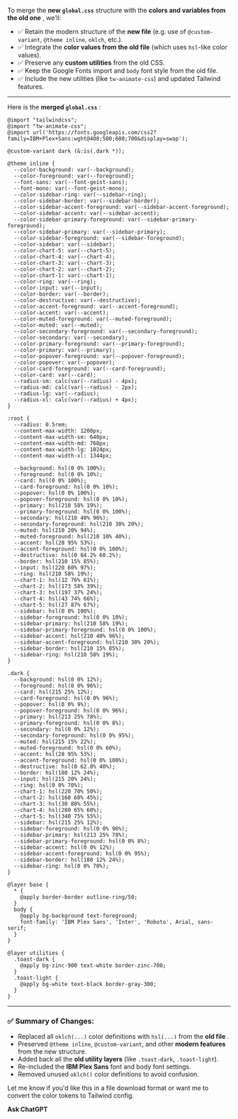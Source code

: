 To merge the **new `global.css`** structure with the  **colors and variables from the old one** , we’ll:

* ✅ Retain the modern structure of the **new file** (e.g. use of `@custom-variant`, `@theme inline`, `oklch`, etc.).
* ✅ Integrate the **color values from the old file** (which uses `hsl`-like color values).
* ✅ Preserve any **custom utilities** from the old CSS.
* ✅ Keep the Google Fonts import and `body` font style from the old file.
* ✅ Include the new utilities (like `tw-animate-css`) and updated Tailwind features.

---

Here is the  **merged `global.css`** :
```
@import "tailwindcss";
@import "tw-animate-css";
@import url('https://fonts.googleapis.com/css2?family=IBM+Plex+Sans:wght@400;500;600;700&display=swap');

@custom-variant dark (&:is(.dark *));

@theme inline {
  --color-background: var(--background);
  --color-foreground: var(--foreground);
  --font-sans: var(--font-geist-sans);
  --font-mono: var(--font-geist-mono);
  --color-sidebar-ring: var(--sidebar-ring);
  --color-sidebar-border: var(--sidebar-border);
  --color-sidebar-accent-foreground: var(--sidebar-accent-foreground);
  --color-sidebar-accent: var(--sidebar-accent);
  --color-sidebar-primary-foreground: var(--sidebar-primary-foreground);
  --color-sidebar-primary: var(--sidebar-primary);
  --color-sidebar-foreground: var(--sidebar-foreground);
  --color-sidebar: var(--sidebar);
  --color-chart-5: var(--chart-5);
  --color-chart-4: var(--chart-4);
  --color-chart-3: var(--chart-3);
  --color-chart-2: var(--chart-2);
  --color-chart-1: var(--chart-1);
  --color-ring: var(--ring);
  --color-input: var(--input);
  --color-border: var(--border);
  --color-destructive: var(--destructive);
  --color-accent-foreground: var(--accent-foreground);
  --color-accent: var(--accent);
  --color-muted-foreground: var(--muted-foreground);
  --color-muted: var(--muted);
  --color-secondary-foreground: var(--secondary-foreground);
  --color-secondary: var(--secondary);
  --color-primary-foreground: var(--primary-foreground);
  --color-primary: var(--primary);
  --color-popover-foreground: var(--popover-foreground);
  --color-popover: var(--popover);
  --color-card-foreground: var(--card-foreground);
  --color-card: var(--card);
  --radius-sm: calc(var(--radius) - 4px);
  --radius-md: calc(var(--radius) - 2px);
  --radius-lg: var(--radius);
  --radius-xl: calc(var(--radius) + 4px);
}

:root {
  --radius: 0.5rem;
  --content-max-width: 1200px;
  --content-max-width-sm: 640px;
  --content-max-width-md: 768px;
  --content-max-width-lg: 1024px;
  --content-max-width-xl: 1344px;

  --background: hsl(0 0% 100%);
  --foreground: hsl(0 0% 10%);
  --card: hsl(0 0% 100%);
  --card-foreground: hsl(0 0% 10%);
  --popover: hsl(0 0% 100%);
  --popover-foreground: hsl(0 0% 10%);
  --primary: hsl(210 58% 19%);
  --primary-foreground: hsl(0 0% 100%);
  --secondary: hsl(210 40% 96%);
  --secondary-foreground: hsl(210 30% 20%);
  --muted: hsl(210 20% 94%);
  --muted-foreground: hsl(210 10% 40%);
  --accent: hsl(28 95% 53%);
  --accent-foreground: hsl(0 0% 100%);
  --destructive: hsl(0 84.2% 60.2%);
  --border: hsl(210 15% 85%);
  --input: hsl(220 60% 97%);
  --ring: hsl(210 58% 19%);
  --chart-1: hsl(12 76% 61%);
  --chart-2: hsl(173 58% 39%);
  --chart-3: hsl(197 37% 24%);
  --chart-4: hsl(43 74% 66%);
  --chart-5: hsl(27 87% 67%);
  --sidebar: hsl(0 0% 100%);
  --sidebar-foreground: hsl(0 0% 10%);
  --sidebar-primary: hsl(210 58% 19%);
  --sidebar-primary-foreground: hsl(0 0% 100%);
  --sidebar-accent: hsl(210 40% 96%);
  --sidebar-accent-foreground: hsl(210 30% 20%);
  --sidebar-border: hsl(210 15% 85%);
  --sidebar-ring: hsl(210 58% 19%);
}

.dark {
  --background: hsl(0 0% 12%);
  --foreground: hsl(0 0% 96%);
  --card: hsl(215 25% 12%);
  --card-foreground: hsl(0 0% 96%);
  --popover: hsl(0 0% 9%);
  --popover-foreground: hsl(0 0% 96%);
  --primary: hsl(213 25% 78%);
  --primary-foreground: hsl(0 0% 8%);
  --secondary: hsl(0 0% 12%);
  --secondary-foreground: hsl(0 0% 95%);
  --muted: hsl(215 15% 22%);
  --muted-foreground: hsl(0 0% 60%);
  --accent: hsl(28 95% 53%);
  --accent-foreground: hsl(0 0% 100%);
  --destructive: hsl(0 62.8% 40%);
  --border: hsl(180 12% 24%);
  --input: hsl(215 20% 24%);
  --ring: hsl(0 0% 70%);
  --chart-1: hsl(220 70% 50%);
  --chart-2: hsl(160 60% 45%);
  --chart-3: hsl(30 80% 55%);
  --chart-4: hsl(280 65% 60%);
  --chart-5: hsl(340 75% 55%);
  --sidebar: hsl(215 25% 12%);
  --sidebar-foreground: hsl(0 0% 96%);
  --sidebar-primary: hsl(213 25% 78%);
  --sidebar-primary-foreground: hsl(0 0% 8%);
  --sidebar-accent: hsl(0 0% 12%);
  --sidebar-accent-foreground: hsl(0 0% 95%);
  --sidebar-border: hsl(180 12% 24%);
  --sidebar-ring: hsl(0 0% 70%);
}

@layer base {
  * {
    @apply border-border outline-ring/50;
  }
  body {
    @apply bg-background text-foreground;
    font-family: 'IBM Plex Sans', 'Inter', 'Roboto', Arial, sans-serif;
  }
}

@layer utilities {
  .toast-dark {
    @apply bg-zinc-900 text-white border-zinc-700;
  }
  .toast-light {
    @apply bg-white text-black border-gray-300;
  }
}

```

---

### ✅ Summary of Changes:

* Replaced all `oklch(...)` color definitions with `hsl(...)` from the  **old file** .
* Preserved `@theme inline`, `@custom-variant`, and other **modern features** from the new structure.
* Added back all the **old utility layers** (like `.toast-dark`, `.toast-light`).
* Re-included the **IBM Plex Sans** font and body font settings.
* Removed unused `oklch()` color definitions to avoid confusion.

Let me know if you'd like this in a file download format or want me to convert the color tokens to Tailwind config.

**Ask ChatGPT**
